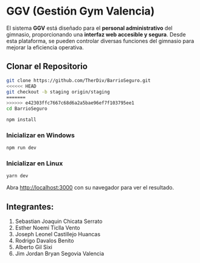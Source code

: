# GGV (Gestión Gym Valencia)

El sistema **GGV** está diseñado para el **personal administrativo** del gimnasio, proporcionando una **interfaz web accesible y segura**. Desde esta plataforma, se pueden controlar diversas funciones del gimnasio para mejorar la eficiencia operativa.

## Clonar el Repositorio

```bash
git clone https://github.com/TherDiv/BarrioSeguro.git
<<<<<< HEAD
git checkout -b staging origin/staging
=======
>>>>>> e42303ffc7667c68d6a2a5bae96ef7f103795ee1
cd BarrioSeguro

npm install
```

### Inicializar en Windows
```bash
npm run dev
```

### Inicializar en Linux
```bash
yarn dev
```

Abra [http://localhost:3000](http://localhost:3000) con su navegador para ver el resultado.

## Integrantes:
1. Sebastian Joaquin Chicata Serrato
2. Esther Noemi Ticlla Vento
3. Joseph Leonel Castillejo Huancas
4. Rodrigo Davalos Benito
5. Alberto Gil Sixi
6. Jim Jordan Bryan Segovia Valencia
